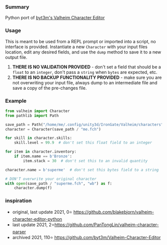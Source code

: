 ### Summary

Python port of [byt3m's Valheim Character Editor](https://github.com/byt3m/Valheim-Character-Editor)

### Usage

This is meant to be used from a REPL prompt or imported into a script, no interface is provided. Instantiate a
new `Character` with your input files location, edit any desired fields, and use the `dump` method to save it to a new
output file.

1. **THERE IS NO VALIDATION PROVIDED** - don't set a field that should be a `float` to an `integer`, don't pass
   a `string` when `bytes` are expected, etc.
2. **THERE IS NO BACKUP FUNCTIONALITY PROVIDED** - make sure you are not overwriting your input file, always dump to an
   intermediate file and save a copy of the pre-changes file.

### Example

```python
from valheim import Character
from pathlib import Path

save_path = Path("/home/me/.config/unity3d/IronGate/Valheim/characters")  # different on windows
character = Character(save_path / "me.fch")

for skill in character.skills:
    skill.level = 99.9  # don't set this float field to an integer

for item in character.inventory:
    if item.name == b'Bronze':
        item.stack = 30  # don't set this to an invalid quantity

character.name = b'superme'  # don't set this bytes field to a string

# DON'T overwrite your original character
with open(save_path / "superme.fch", "wb") as f:
    character.dump(f)
```

### inspiration
- original, last update 2021, 0⭐ https://github.com/blakebjorn/valheim-character-editor-python
- last update 2021, 2⭐https://github.com/PanTongLin/valheim-character-parser
- archived 2021, 110⭐ https://github.com/byt3m/Valheim-Character-Editor
